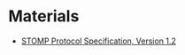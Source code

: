 # Materials

* [STOMP Protocol Specification, Version 1.2](https://stomp.github.io/stomp-specification-1.2.html)
